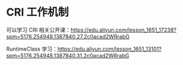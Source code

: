 # CRI 工作机制

可以学习 CRI 相关公开课：https://edu.aliyun.com/lesson_1651_17238?spm=5176.254948.1387840.27.2c0acad2WRrabG

RuntimeClass 学习：https://edu.aliyun.com/lesson_1651_13101?spm=5176.254948.1387840.31.2c0acad2WRrabG



